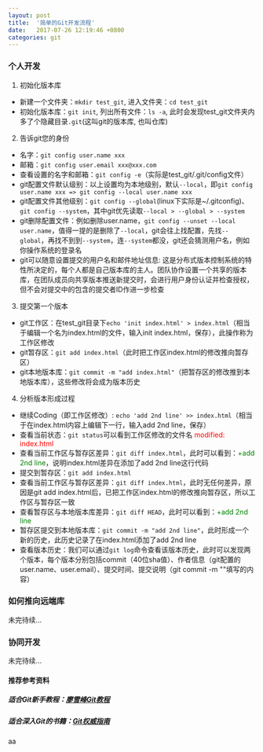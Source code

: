 ```yaml
---
layout: post
title:  '简单的Git开发流程'
date:   2017-07-26 12:19:46 +0800
categories: git
---
```


### 个人开发
1. 初始化版本库
- 新建一个文件夹：`mkdir test_git`, 进入文件夹：`cd test_git`
- 初始化版本库：`git init`, 列出所有文件：`ls -a`, 此时会发现test_git文件夹内多了个隐藏目录`.git`(这叫git的版本库, 也叫仓库)

2. 告诉git您的身份
- 名字：`git config user.name xxx`
- 邮箱：`git config user.email xxx@xxx.com`
- 查看设置的名字和邮箱：`git config -e`（实际是test_git/.git/config文件）
- git配置文件默认级别：以上设置均为本地级别，默认`--local`，即`git config user.name xxx => git config --local user.name xxx`
- git配置文件其他级别：`git config --global`(linux下实际是~/.gitconfig)、`git config --system`，其中git优先读取`--local > --global > --system`
- git删除配置文件：例如删除user.name，`git config --unset --local user.name`，值得一提的是删除了`--local`，git会往上找配置，先找`--global`，再找不到到`--system`，连`--system`都没，git还会猜测用户名，例如你操作系统的登录名
- git可以随意设置提交的用户名和邮件地址信息: 这是分布式版本控制系统的特性所决定的，每个人都是自己版本库的主人。团队协作设置一个共享的版本库，在团队成员向共享版本推送新提交时，会进行用户身份认证并检查授权，但不会对提交中的包含的提交者ID作进一步检查

3. 提交第一个版本
- git工作区：在test_git目录下`echo 'init index.html' > index.html`（相当于编辑一个名为index.html的文件，输入init index.html，保存），此操作称为工作区修改
- git暂存区：`git add index.html`（此时把工作区index.html的修改推向暂存区）
- git本地版本库：`git commit -m "add index.html"`（把暂存区的修改推到本地版本库），这些修改将会成为版本历史

4. 分析版本形成过程
- 继续Coding（即工作区修改）: `echo 'add 2nd line' >> index.html`（相当于在index.html内容上编辑下一行，输入add 2nd line，保存）
- 查看当前状态：`git status`可以看到工作区修改的文件名 <font color = 'red'>modified:   index.html</font>
- 查看当前工作区与暂存区差异：`git diff index.html`，此时可以看到：<font color = 'green'>+add 2nd line</font>，说明index.html差异在添加了add 2nd line这行代码
- 提交到暂存区：`git add index.html`
- 查看当前工作区与暂存区差异：`git diff index.html`，此时无任何差异，原因是git add index.html后，已把工作区index.html的修改推向暂存区，所以工作区与暂存区一致
- 查看暂存区与本地版本库差异：`git diff HEAD`，此时可以看到：<font color = 'green'>+add 2nd line</font>
- 暂存区提交到本地版本库：`git commit -m "add 2nd line"`，此时形成一个新的历史，此历史记录了在index.html添加了add 2nd line
- 查看版本历史：我们可以通过`git log`命令查看该版本历史，此时可以发现两个版本，每个版本分别包括commit（40位sha值）、作者信息（git配置的user.name、user.email）、提交时间、提交说明（git commit -m ""填写的内容）

### 如何推向远端库
未完待续...

### 协同开发
未完待续...

#### 推荐参考资料
##### 适合Git新手教程：[廖雪峰Git教程](https://www.liaoxuefeng.com/wiki/0013739516305929606dd18361248578c67b8067c8c017b000)
##### 适合深入Git的书籍：[Git权威指南](https://book.douban.com/subject/6526452/)
aa
